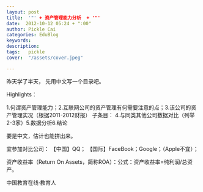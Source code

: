 ```yaml
---
layout: post  
title:  '"' + 资产管理能力分析  + '"'
date:  2012-10-12 05:24 + ":00" 
author: Pickle Cai  
categories: EduBlog  
keywords: 
description:   
tags:	pickle   
cover:  "/assets/cover.jpeg"  

---  
```

    
昨天学了半天， 先用中文写一个目录吧。

Highlights：

1.何谓资产管理能力；2.互联网公司的资产管理有何需要注意的点；3.该公司的资产管理实况（根据2011-2012财报）    子条目：        4.与同类其他公司数据对比（列举2-3家）5.数据分析6.结论

要是中文，估计也能拼出来。

宜参加对比公司：  【中国】QQ；  【国际】FaceBook；Google；（Apple不宜）；

资产收益率（Return On Assets，简称ROA）：公式：资产收益率=纯利润/总资产。										

		    
 中国教育在线·教育人

